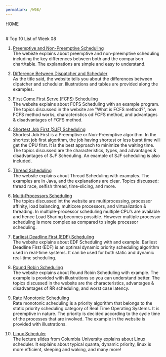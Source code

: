 ```yaml
---
permalink: /W08/
---
```

[HOME](../)

<br>
# Top 10 List of Week 08

1. [Preemptive and Non-Preemptive Scheduling](https://www.geeksforgeeks.org/preemptive-and-non-preemptive-scheduling/)<br>
The webiste explains about preemptive and non-preemptive scheduling including the key differences between both and the comparison chart/table. The explanations are simple and easy to understand.

2. [Difference Between Dispatcher and Scheduler](https://www.geeksforgeeks.org/difference-between-dispatcher-and-scheduler/)<br>
As the title said, the website tells you about the differences between dipatcher and scheduler. Illustrations and tables are provided along the examples.

3. [First Come First Serve (FCFS) Scheduling](https://www.guru99.com/fcfs-scheduling.html)<br>
The website explains about FCFS Scheduling with an example program. The topics discussed in the website are "What is FCFS method?", how FCFS method works, characteristics od FCFS method, and advantages & disadvantages of FCFS method.

4. [Shortest Job First (SJF) Scheduling](https://www.tutorialandexample.com/shortest-job-first-sjf-scheduling/)<br>
Shortest Job First is a Preemptive or Non-Preemptive algorithm. In the shortest job first algorithm, the job having shortest or less burst time will get the CPU first. It is the best approach to minimize the waiting time. The topics discussed are the characteristics, types, and advantages & disadvantages of SJF Scheduling. An example of SJF scheduling is also included.

5. [Thread Scheduling](https://www.iitk.ac.in/esc101/05Aug/tutorial/essential/threads/priority.html)<br>
The website explains about Thread Scheduling with examples. The examples are in Java, and the explanations are clear. Topics discussed: thread race, selfish thread, time-slicing, and more.

6. [Multi-Processors Scheduling](https://www.geeksforgeeks.org/multiple-processor-scheduling-in-operating-system/)<br>
The topics discussed int the website are multiprocessing, processor affinity, load balancing, multicore processors, and virtualization & threading. In multiple-processor scheduling multiple CPU’s are available and hence Load Sharing becomes possible. However multiple processor scheduling is more complex as compared to single processor scheduling.

7. [Earliest Deadline First (EDF) Scheduling](https://www.geeksforgeeks.org/earliest-deadline-first-edf-cpu-scheduling-algorithm/)<br>
The website explains about EDF Scheduling with and example. Earliest Deadline First (EDF) is an optimal dynamic priority scheduling algorithm used in real-time systems. It can be used for both static and dynamic real-time scheduling.

8. [Round Robin Scheduling](https://www.guru99.com/round-robin-scheduling-example.html)<br>
The website explains about Round Robin Scheduling with example. The example is provided with illustrations so you can understand better. The topics discussed in the website are the characteristics, advantages & disadvantages of RR scheduling, and worst case latency.

9. [Rate Monotonic Scheduling](https://www.geeksforgeeks.org/rate-monotonic-scheduling/)<br>
Rate monotonic scheduling is a priority algorithm that belongs to the static priority scheduling category of Real Time Operating Systems. It is preemptive in nature. The priority is decided according to the cycle time of the processes that are involved. The example in the website is provided with illustrations.

10. [Linux Scheduler](https://www.cs.columbia.edu/~smb/classes/s06-4118/l13.pdf)<br>
The lecture slides from Columbia University explains about Linux scheduler. It explains about typical quanta, dynamic priority, linux is more efficient, sleeping and waking, and many more!
